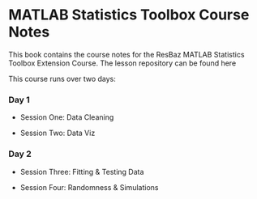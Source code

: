 # MATLAB Statistics Toolbox Course Notes

This book contains the course notes for the ResBaz MATLAB Statistics Toolbox Extension Course. 
The lesson repository can be found here 

This course runs over two days:

### Day 1

* Session One: Data Cleaning

* Session Two: Data Viz


### Day 2


* Session Three: Fitting & Testing Data

* Session Four: Randomness & Simulations

